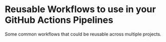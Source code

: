 
# Reusable Workflows to use in your GitHub Actions Pipelines

Some common workflows that could be reusable across multiple projects.
